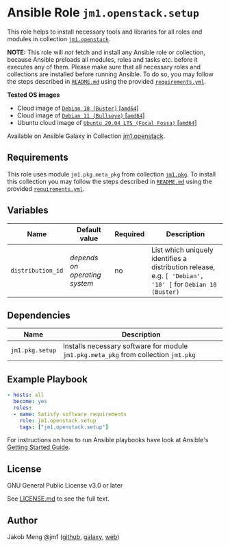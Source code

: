 # Ansible Role `jm1.openstack.setup`

This role helps to install necessary tools and libraries for all roles and modules in collection [`jm1.openstack`][
galaxy-jm1-openstack].

[galaxy-jm1-openstack]: https://galaxy.ansible.com/jm1/openstack

**NOTE:** This role will *not* fetch and install any Ansible role or collection, because Ansible preloads all modules,
roles and tasks etc. before it executes any of them. Please make sure that all necessary roles and collections are
installed before running Ansible. To do so, you may follow the steps described in [`README.md`][jm1-openstack-readme]
using the provided [`requirements.yml`][jm1-openstack-requirements].

**Tested OS images**
- Cloud image of [`Debian 10 (Buster)` \[`amd64`\]](https://cdimage.debian.org/cdimage/openstack/current/)
- Cloud image of [`Debian 11 (Bullseye)` \[`amd64`\]](https://cdimage.debian.org/images/cloud/bullseye/latest/)
- Ubuntu cloud image of [`Ubuntu 20.04 LTS (Focal Fossa)` \[`amd64`\]](https://cloud-images.ubuntu.com/focal/)

Available on Ansible Galaxy in Collection [jm1.openstack](https://galaxy.ansible.com/jm1/openstack).

## Requirements

This role uses module `jm1.pkg.meta_pkg` from collection [`jm1.pkg`][galaxy-jm1-pkg]. To install this collection you may
follow the steps described in [`README.md`][jm1-openstack-readme] using the provided [`requirements.yml`][
jm1-openstack-requirements].

[galaxy-jm1-pkg]: https://galaxy.ansible.com/jm1/pkg
[jm1-openstack-readme]: ../../README.md
[jm1-openstack-requirements]: ../../requirements.yml

## Variables

| Name               | Default value                 | Required | Description                                                                                               |
| ------------------ | ----------------------------- | -------- | --------------------------------------------------------------------------------------------------------- |
| `distribution_id`  | *depends on operating system* | no       | List which uniquely identifies a distribution release, e.g. `[ 'Debian', '10' ]` for `Debian 10 (Buster)` |

## Dependencies

| Name            | Description                                                                         |
| --------------- | ----------------------------------------------------------------------------------- |
| `jm1.pkg.setup` | Installs necessary software for module `jm1.pkg.meta_pkg` from collection `jm1.pkg` |

## Example Playbook

```yml
- hosts: all
  become: yes
  roles:
  - name: Satisfy software requirements
    role: jm1.openstack.setup
    tags: ["jm1.openstack.setup"]
```

For instructions on how to run Ansible playbooks have look at Ansible's
[Getting Started Guide](https://docs.ansible.com/ansible/latest/network/getting_started/first_playbook.html).

## License

GNU General Public License v3.0 or later

See [LICENSE.md](../../LICENSE.md) to see the full text.

## Author

Jakob Meng
@jm1 ([github](https://github.com/jm1), [galaxy](https://galaxy.ansible.com/jm1), [web](http://www.jakobmeng.de))
